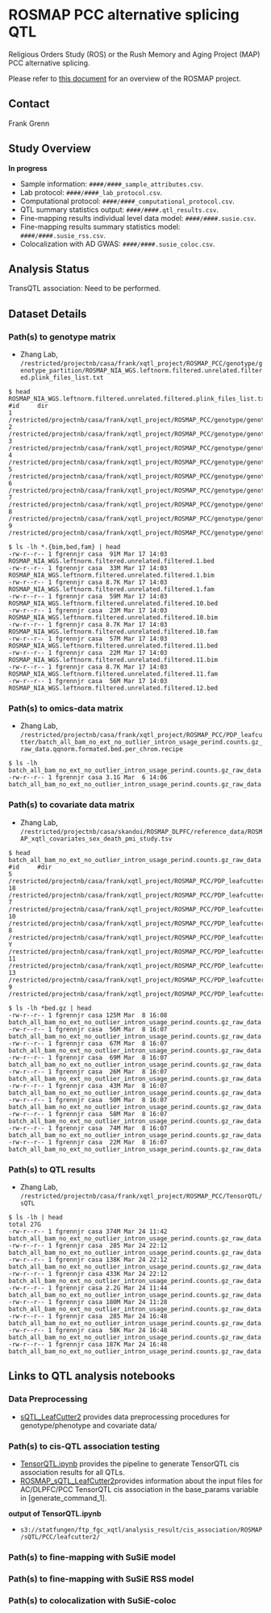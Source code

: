 # ROSMAP PCC alternative splicing QTL

Religious Orders Study (ROS) or the Rush Memory and Aging Project (MAP) PCC alternative splicing. 

Please refer to [this document](../study_info/ROSMAP.md) for an overview of the ROSMAP project.

## Contact 

Frank Grenn

## Study Overview

**In progress**

- Sample information: `####/####_sample_attributes.csv`.
- Lab protocol: `####/####_lab_protocol.csv`.
- Computational protocol: `####/####_computational_protocol.csv`.
- QTL summary statistics output: `####/####.qtl_results.csv`.
- Fine-mapping results individual level data model: `####/####.susie.csv`.
- Fine-mapping results summary statistics model: `####/####.susie_rss.csv`.
- Colocalization with AD GWAS: `####/####.susie_coloc.csv`.

## Analysis Status

TransQTL association: Need to be performed.

## Dataset Details

### Path(s) to genotype matrix

- Zhang Lab, `/restricted/projectnb/casa/frank/xqtl_project/ROSMAP_PCC/genotype/genotype_partition/ROSMAP_NIA_WGS.leftnorm.filtered.unrelated.filtered.plink_files_list.txt`

```
$ head ROSMAP_NIA_WGS.leftnorm.filtered.unrelated.filtered.plink_files_list.txt
#id     dir
1       /restricted/projectnb/casa/frank/xqtl_project/ROSMAP_PCC/genotype/genotype_partition/ROSMAP_NIA_WGS.leftnorm.filtered.unrelated.filtered.1.bed
2       /restricted/projectnb/casa/frank/xqtl_project/ROSMAP_PCC/genotype/genotype_partition/ROSMAP_NIA_WGS.leftnorm.filtered.unrelated.filtered.2.bed
3       /restricted/projectnb/casa/frank/xqtl_project/ROSMAP_PCC/genotype/genotype_partition/ROSMAP_NIA_WGS.leftnorm.filtered.unrelated.filtered.3.bed
4       /restricted/projectnb/casa/frank/xqtl_project/ROSMAP_PCC/genotype/genotype_partition/ROSMAP_NIA_WGS.leftnorm.filtered.unrelated.filtered.4.bed
5       /restricted/projectnb/casa/frank/xqtl_project/ROSMAP_PCC/genotype/genotype_partition/ROSMAP_NIA_WGS.leftnorm.filtered.unrelated.filtered.5.bed
6       /restricted/projectnb/casa/frank/xqtl_project/ROSMAP_PCC/genotype/genotype_partition/ROSMAP_NIA_WGS.leftnorm.filtered.unrelated.filtered.6.bed
7       /restricted/projectnb/casa/frank/xqtl_project/ROSMAP_PCC/genotype/genotype_partition/ROSMAP_NIA_WGS.leftnorm.filtered.unrelated.filtered.7.bed
8       /restricted/projectnb/casa/frank/xqtl_project/ROSMAP_PCC/genotype/genotype_partition/ROSMAP_NIA_WGS.leftnorm.filtered.unrelated.filtered.8.bed
9       /restricted/projectnb/casa/frank/xqtl_project/ROSMAP_PCC/genotype/genotype_partition/ROSMAP_NIA_WGS.leftnorm.filtered.unrelated.filtered.9.bed

$ ls -lh *.{bim,bed,fam} | head
-rw-r--r-- 1 fgrennjr casa  91M Mar 17 14:03 ROSMAP_NIA_WGS.leftnorm.filtered.unrelated.filtered.1.bed
-rw-r--r-- 1 fgrennjr casa  33M Mar 17 14:03 ROSMAP_NIA_WGS.leftnorm.filtered.unrelated.filtered.1.bim
-rw-r--r-- 1 fgrennjr casa 8.7K Mar 17 14:03 ROSMAP_NIA_WGS.leftnorm.filtered.unrelated.filtered.1.fam
-rw-r--r-- 1 fgrennjr casa  59M Mar 17 14:03 ROSMAP_NIA_WGS.leftnorm.filtered.unrelated.filtered.10.bed
-rw-r--r-- 1 fgrennjr casa  23M Mar 17 14:03 ROSMAP_NIA_WGS.leftnorm.filtered.unrelated.filtered.10.bim
-rw-r--r-- 1 fgrennjr casa 8.7K Mar 17 14:03 ROSMAP_NIA_WGS.leftnorm.filtered.unrelated.filtered.10.fam
-rw-r--r-- 1 fgrennjr casa  57M Mar 17 14:03 ROSMAP_NIA_WGS.leftnorm.filtered.unrelated.filtered.11.bed
-rw-r--r-- 1 fgrennjr casa  22M Mar 17 14:03 ROSMAP_NIA_WGS.leftnorm.filtered.unrelated.filtered.11.bim
-rw-r--r-- 1 fgrennjr casa 8.7K Mar 17 14:03 ROSMAP_NIA_WGS.leftnorm.filtered.unrelated.filtered.11.fam
-rw-r--r-- 1 fgrennjr casa  56M Mar 17 14:03 ROSMAP_NIA_WGS.leftnorm.filtered.unrelated.filtered.12.bed
```


### Path(s) to omics-data matrix

- Zhang Lab, `/restricted/projectnb/casa/frank/xqtl_project/ROSMAP_PCC/PDP_leafcutter/batch_all_bam_no_ext_no_outlier_intron_usage_perind.counts.gz_raw_data.qqnorm.formated.bed.per_chrom.recipe`

```
$ ls -lh batch_all_bam_no_ext_no_outlier_intron_usage_perind.counts.gz_raw_data.qqnorm.txt
-rw-r--r-- 1 fgrennjr casa 3.1G Mar  6 14:06 batch_all_bam_no_ext_no_outlier_intron_usage_perind.counts.gz_raw_data.qqnorm.txt
```

### Path(s) to covariate data matrix

- Zhang Lab, `/restricted/projectnb/casa/skandoi/ROSMAP_DLPFC/reference_data/ROSMAP_xqtl_covariates_sex_death_pmi_study.tsv`
```
$ head batch_all_bam_no_ext_no_outlier_intron_usage_perind.counts.gz_raw_data.qqnorm.formated.bed.per_chrom.recipe
#id     #dir
5       /restricted/projectnb/casa/frank/xqtl_project/ROSMAP_PCC/PDP_leafcutter/batch_all_bam_no_ext_no_outlier_intron_usage_perind.counts.gz_raw_data.qqnorm.formated.bed.chr5.bed.gz
18      /restricted/projectnb/casa/frank/xqtl_project/ROSMAP_PCC/PDP_leafcutter/batch_all_bam_no_ext_no_outlier_intron_usage_perind.counts.gz_raw_data.qqnorm.formated.bed.chr18.bed.gz
7       /restricted/projectnb/casa/frank/xqtl_project/ROSMAP_PCC/PDP_leafcutter/batch_all_bam_no_ext_no_outlier_intron_usage_perind.counts.gz_raw_data.qqnorm.formated.bed.chr7.bed.gz
10      /restricted/projectnb/casa/frank/xqtl_project/ROSMAP_PCC/PDP_leafcutter/batch_all_bam_no_ext_no_outlier_intron_usage_perind.counts.gz_raw_data.qqnorm.formated.bed.chr10.bed.gz
8       /restricted/projectnb/casa/frank/xqtl_project/ROSMAP_PCC/PDP_leafcutter/batch_all_bam_no_ext_no_outlier_intron_usage_perind.counts.gz_raw_data.qqnorm.formated.bed.chr8.bed.gz
Y       /restricted/projectnb/casa/frank/xqtl_project/ROSMAP_PCC/PDP_leafcutter/batch_all_bam_no_ext_no_outlier_intron_usage_perind.counts.gz_raw_data.qqnorm.formated.bed.chrY.bed.gz
11      /restricted/projectnb/casa/frank/xqtl_project/ROSMAP_PCC/PDP_leafcutter/batch_all_bam_no_ext_no_outlier_intron_usage_perind.counts.gz_raw_data.qqnorm.formated.bed.chr11.bed.gz
13      /restricted/projectnb/casa/frank/xqtl_project/ROSMAP_PCC/PDP_leafcutter/batch_all_bam_no_ext_no_outlier_intron_usage_perind.counts.gz_raw_data.qqnorm.formated.bed.chr13.bed.gz
9       /restricted/projectnb/casa/frank/xqtl_project/ROSMAP_PCC/PDP_leafcutter/batch_all_bam_no_ext_no_outlier_intron_usage_perind.counts.gz_raw_data.qqnorm.formated.bed.chr9.bed.gz

$ ls -lh *bed.gz | head
-rw-r--r-- 1 fgrennjr casa 125M Mar  8 16:08 batch_all_bam_no_ext_no_outlier_intron_usage_perind.counts.gz_raw_data.qqnorm.formated.bed.chr1.bed.gz
-rw-r--r-- 1 fgrennjr casa  56M Mar  8 16:07 batch_all_bam_no_ext_no_outlier_intron_usage_perind.counts.gz_raw_data.qqnorm.formated.bed.chr10.bed.gz
-rw-r--r-- 1 fgrennjr casa  67M Mar  8 16:07 batch_all_bam_no_ext_no_outlier_intron_usage_perind.counts.gz_raw_data.qqnorm.formated.bed.chr11.bed.gz
-rw-r--r-- 1 fgrennjr casa  69M Mar  8 16:07 batch_all_bam_no_ext_no_outlier_intron_usage_perind.counts.gz_raw_data.qqnorm.formated.bed.chr12.bed.gz
-rw-r--r-- 1 fgrennjr casa  26M Mar  8 16:07 batch_all_bam_no_ext_no_outlier_intron_usage_perind.counts.gz_raw_data.qqnorm.formated.bed.chr13.bed.gz
-rw-r--r-- 1 fgrennjr casa  43M Mar  8 16:07 batch_all_bam_no_ext_no_outlier_intron_usage_perind.counts.gz_raw_data.qqnorm.formated.bed.chr14.bed.gz
-rw-r--r-- 1 fgrennjr casa  50M Mar  8 16:07 batch_all_bam_no_ext_no_outlier_intron_usage_perind.counts.gz_raw_data.qqnorm.formated.bed.chr15.bed.gz
-rw-r--r-- 1 fgrennjr casa  58M Mar  8 16:07 batch_all_bam_no_ext_no_outlier_intron_usage_perind.counts.gz_raw_data.qqnorm.formated.bed.chr16.bed.gz
-rw-r--r-- 1 fgrennjr casa  74M Mar  8 16:07 batch_all_bam_no_ext_no_outlier_intron_usage_perind.counts.gz_raw_data.qqnorm.formated.bed.chr17.bed.gz
-rw-r--r-- 1 fgrennjr casa  22M Mar  8 16:07 batch_all_bam_no_ext_no_outlier_intron_usage_perind.counts.gz_raw_data.qqnorm.formated.bed.chr18.bed.gz
```

### Path(s) to QTL results

- Zhang Lab, `/restricted/projectnb/casa/frank/xqtl_project/ROSMAP_PCC/TensorQTL/sQTL`
```
$ ls -lh | head
total 27G
-rw-r--r-- 1 fgrennjr casa 374M Mar 24 11:42 batch_all_bam_no_ext_no_outlier_intron_usage_perind.counts.gz_raw_data.qqnorm.formated.bed.per_chrom_leafcutter.pcc_batch_all.ROSMAP_covariates.ROSMAP_NIA_WGS.pca.PEER.txt.1.cis_qtl_pairs.1.parquet
-rw-r--r-- 1 fgrennjr casa  285 Mar 24 22:12 batch_all_bam_no_ext_no_outlier_intron_usage_perind.counts.gz_raw_data.qqnorm.formated.bed.per_chrom_leafcutter.pcc_batch_all.ROSMAP_covariates.ROSMAP_NIA_WGS.pca.PEER.txt.1.cis_qtl_pairs.1.parquet.stderr
-rw-r--r-- 1 fgrennjr casa 138K Mar 24 22:12 batch_all_bam_no_ext_no_outlier_intron_usage_perind.counts.gz_raw_data.qqnorm.formated.bed.per_chrom_leafcutter.pcc_batch_all.ROSMAP_covariates.ROSMAP_NIA_WGS.pca.PEER.txt.1.cis_qtl_pairs.1.parquet.stdout
-rw-r--r-- 1 fgrennjr casa 433K Mar 24 22:12 batch_all_bam_no_ext_no_outlier_intron_usage_perind.counts.gz_raw_data.qqnorm.formated.bed.per_chrom_leafcutter.pcc_batch_all.ROSMAP_covariates.ROSMAP_NIA_WGS.pca.PEER.txt.1.emprical.cis_sumstats.txt
-rw-r--r-- 1 fgrennjr casa 2.2G Mar 24 11:44 batch_all_bam_no_ext_no_outlier_intron_usage_perind.counts.gz_raw_data.qqnorm.formated.bed.per_chrom_leafcutter.pcc_batch_all.ROSMAP_covariates.ROSMAP_NIA_WGS.pca.PEER.txt.1.norminal.cis_long_table.txt
-rw-r--r-- 1 fgrennjr casa 180M Mar 24 11:28 batch_all_bam_no_ext_no_outlier_intron_usage_perind.counts.gz_raw_data.qqnorm.formated.bed.per_chrom_leafcutter.pcc_batch_all.ROSMAP_covariates.ROSMAP_NIA_WGS.pca.PEER.txt.10.cis_qtl_pairs.10.parquet
-rw-r--r-- 1 fgrennjr casa  285 Mar 24 16:48 batch_all_bam_no_ext_no_outlier_intron_usage_perind.counts.gz_raw_data.qqnorm.formated.bed.per_chrom_leafcutter.pcc_batch_all.ROSMAP_covariates.ROSMAP_NIA_WGS.pca.PEER.txt.10.cis_qtl_pairs.10.parquet.stderr
-rw-r--r-- 1 fgrennjr casa  58K Mar 24 16:48 batch_all_bam_no_ext_no_outlier_intron_usage_perind.counts.gz_raw_data.qqnorm.formated.bed.per_chrom_leafcutter.pcc_batch_all.ROSMAP_covariates.ROSMAP_NIA_WGS.pca.PEER.txt.10.cis_qtl_pairs.10.parquet.stdout
-rw-r--r-- 1 fgrennjr casa 187K Mar 24 16:48 batch_all_bam_no_ext_no_outlier_intron_usage_perind.counts.gz_raw_data.qqnorm.formated.bed.per_chrom_leafcutter.pcc_batch_all.ROSMAP_covariates.ROSMAP_NIA_WGS.pca.PEER.txt.10.emprical.cis_sumstats.txt
```


## Links to QTL analysis notebooks

### Data Preprocessing
- [sQTL_LeafCutter2](https://github.com/gaow/leafcutter2-paper/tree/main/analysis/ROSMAP) provides data preprocessing procedures for genotype/phenotype and covariate data/

### Path(s) to cis-QTL association testing

- [TensorQTL.ipynb](https://github.com/cumc/xqtl-protocol/blob/main/code/association_scan/TensorQTL/TensorQTL.ipynb) provides the pipeline to generate TensorQTL cis association results for all QTLs. 
- [ROSMAP_sQTL_LeafCutter2](https://github.com/cumc/xqtl-analysis/blob/main/analysis/Wang_Columbia/cis_association/ROSMAP_sQTL_LeafCutter2/command_generator.ipynb)provides information about the input files for AC/DLPFC/PCC TensorQTL cis association in the base_params variable in [generate_command_1].

**output of TensorQTL.ipynb**

- `s3://statfungen/ftp_fgc_xqtl/analysis_result/cis_association/ROSMAP/sQTL/PCC/leafcutter2/`
  
### Path(s) to fine-mapping with SuSiE model

### Path(s) to fine-mapping with SuSiE RSS model

### Path(s) to colocalization with SuSiE-coloc